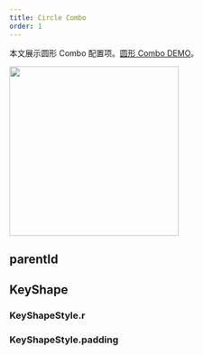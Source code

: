 ```yaml
---
title: Circle Combo
order: 1
---
```


本文展示圆形 Combo 配置项。[圆形 Combo DEMO](/zh/examples/item/defaultCombos/#circle)。

<img src="https://mdn.alipayobjects.com/huamei_qa8qxu/afts/img/A*Kbk1S5pzSY0AAAAAAAAAAAAADmJ7AQ/original" width=300 />

## parentId

## KeyShape

### KeyShapeStyle.r

### KeyShapeStyle.padding
